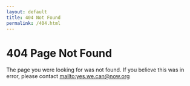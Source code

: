 ```yaml
---
layout: default
title: 404 Not Found
permalink: /404.html
---
```


# 404 Page Not Found

The page you were looking for was not found.
If you believe this was in error, please contact <mailto:yes.we.can@now.org>

